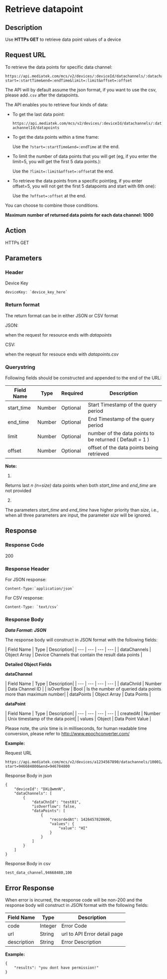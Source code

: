 # Retrieve datapoint

## Description

Use **HTTPs GET** to retrieve data point values of a device


## Request URL

To retrieve the data points for specific data channel:

```
https://api.mediatek.com/mcs/v2/devices/:deviceId/datachannels/:datachannelId/datapoints?start=:startTime&end=:endTime&limit=:limit&offset=:offset

```


The API will by default assume the json format, if you want to use the csv, please add`.csv` after the datapoints.

The API enables you to retrieve four kinds of data:

* To get the last data point:



    `https://api.mediatek.com/mcs/v2/devices/:deviceId/datachannels/:datachannelId/datapoints`


* To get the data points within a time frame:


    Use the `?start=:startTime&end=:endTime` at the end.


* To limit the number of data points that you will get (eg, if you enter the limit=5, you will get the first 5 data points.):


    Use the `?limit=:limit&offset=:offset`at the end.


* To retrieve the data points from a specific point(eg, if you enter offset=5, you will not get the first 5 datapoints and start with 6th one):


    Use the `?offset=:offset` at the end.



You can choose to combine those conditions.






**Maximum number of returned data points for each data channel: 1000**


## Action
HTTPs GET

## Parameters

### Header

Device Key
```
deviceKey: `device_key_here`
```

### Return format
The return format can be in either JSON or CSV format

JSON:

when the request for resource ends with *datapoints*


CSV:

when the reqeust for resouce ends with *datapoints.csv*


### Querystring
Following fields should be constructed and appended to the end of the URL:


| Field Name | Type | Required |Description|
| --- | --- | --- | --- |
| start_time | Number | Optional | Start Timestamp of the query period |
| end_time | Number | Optional | End Timestamp of the query period |
| limit | Number | Optional | number of the data points to be returned ( Default = 1 ) |
| offset | Number | Optional | offset of the data points being retrieved |

**Note:**

1.
Returns last *n (n=size)* data points when both *start_time* and *end_time* are not provided

2.
The parameters *start_time* and *end_time* have higher priority than *size*, i.e., when all three parameters are input, the parameter *size* will be ignored.



## Response

### Response Code
200

### Response Header
For JSON response:
```
Content-Type:`application/json`
```
For CSV response:
```
Content-Type: `text/csv`
```

### Response Body

***Data Format: JSON***

The response body will construct in JSON format with the following fields:

| Field Name | Type | Description|
| --- | --- | --- | --- |
| dataChannels | Object Array | Device Channels that contain the result data points |

**Detailed Object Fields**

**dataChannel**

| Field Name | Type | Description|
| --- | --- | --- | --- |
| dataChnId | Number | Data Channel ID |
| isOverflow | Bool | Is the number of queried data points more than maximum number|
| dataPoints | Object Array | Data Points |


**dataPoint**

| Field Name | Type | Description|
| --- | --- | --- | --- |
| createdAt | Number | Unix timestamp of the data point|
| values | Object | Data Point Value |

Please note, the unix time is in milliseconds, for human readable time conversion, please refer to http://www.epochconverter.com/

**Example:**

Request URL
```
https://api.mediatek.com/mcs/v2/devices/a1234567890/datachannels/10001/datapoints?start=946684800&end=946784800

```

Response Body in json

```
{
    "deviceId": "DXLQwmnN",
    "dataChannels": [
        {
            "dataChnId": "test01",
            "isOverflow": false,
            "dataPoints": [
                {
                    "recordedAt": 1426457820600,
                    "values": {
                        "value": "HI"
                    }
                }
            ]
        }
    ]
}
```

Response Body in csv

```
test_data_channel,94668480,100
```



## Error Response

When error is incurred, the response code will be non-200 and the response body will construct in JSON format with the following fields:

| Field Name | Type |Description|
| --- | --- | --- |
| code | Integer | Error Code |
| url | String | url to API Error detail page |
| description | String | Error Description |

**Example:**

```
{
    "results": "you dont have permission!"
}
```

